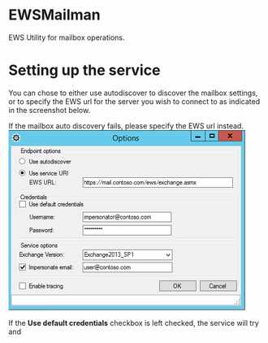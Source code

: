 # EWSMailman
EWS Utility for mailbox operations. 

# Setting up the service

You can chose to either use autodiscover to discover the mailbox settings, or to specify the EWS url for the server you wish to connect to as indicated in the screenshot below. 

If the mailbox auto discovery fails, please specify the EWS url instead. 
![alt text](https://github.com/andreighita/EWSMailman/blob/master/ReadME/Options.PNG?raw=true)

If the **Use default credentials** checkbox is left checked, the service will try and    
